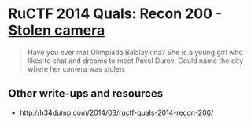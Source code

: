 # RuCTF 2014 Quals: Recon 200 - [Stolen camera](https://github.com/HackerDom/ructf-2014-quals/tree/master/tasks/stolen_camera)

> Have you ever met Olimpiada Balalaykina?
> She is a young girl who likes to chat and dreams to meet Pavel Durov.
> Сould name the city where her camera was stolen.

## Other write-ups and resources

* <http://h34dump.com/2014/03/ructf-quals-2014-recon-200/>
